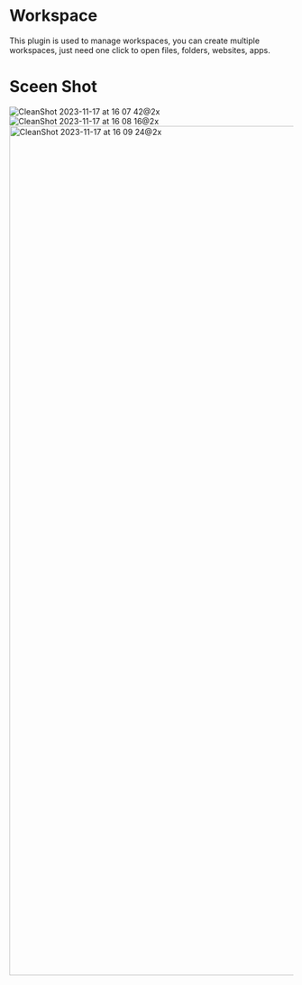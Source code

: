 # Workspace
This plugin is used to manage workspaces, you can create multiple workspaces, just need one click to open files, folders, websites, apps.

# Sceen Shot

![CleanShot 2023-11-17 at 16 07 42@2x](https://github.com/eeee0717/raycast-workspace/assets/70054568/dc6ccf67-b8c4-4839-b7b9-7c67335475f2)
![CleanShot 2023-11-17 at 16 08 16@2x](https://github.com/eeee0717/raycast-workspace/assets/70054568/33a01428-2c04-468c-b973-0fa2f4cd6fcb)
<img width="1508" alt="CleanShot 2023-11-17 at 16 09 24@2x" src="https://github.com/eeee0717/raycast-workspace/assets/70054568/d5db5632-5b17-4366-8a5a-0a7b8806d7dd">
